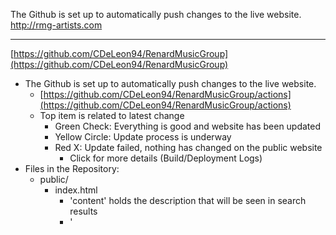 The Github is set up to automatically push changes to the live website.  
http://rmg-artists.com
  
---

[https://github.com/CDeLeon94/RenardMusicGroup](https://github.com/CDeLeon94/RenardMusicGroup)

- The Github is set up to automatically push changes to the live website.
    - [https://github.com/CDeLeon94/RenardMusicGroup/actions](https://github.com/CDeLeon94/RenardMusicGroup/actions)
    - Top item is related to latest change
        - Green Check: Everything is good and website has been updated
        - Yellow Circle: Update process is underway
        - Red X: Update failed, nothing has changed on the public website
            - Click for more details (Build/Deployment Logs)
- Files in the Repository:
    - public/
        - index.html
            - 'content' holds the description that will be seen in search results
            - '<title>'' the title for search results and shown on the browser tab
    - src/components/
        - GroupPages/
            - Content/<groupName>/
                - `Header.js`
                    - The code for the top section of the group page
                - `Showtimes.js`
                    - data and format for displaying showtimes for the groups
                    - add entries by adding after line 24
                        - `createData(venue,data,city,ticketprice),`
                - `directory.js`
                    - Information about group members that can be used
                - `gallery.js`
                    - uses the directory.js info to display a gallery of photos without any biographical information
                - `memberinfo.js`
                    - uses the directory.js info to display a listing of photos and bios within the group pages
            - Files
                - `BohemianQuartet.js`
                    - Content of the BohemianQuartet page
                - `Viatorum.js`
                    - Content of the Viatorum Page
                - `merchandise.js`
                    - Content of the actual Merch page
        - Files
            - `App.js`
                - Route Definitions #Subpages need to be listed here for any links to work
            - `Header.js`
                - Top bar that is on all pages
            - `Footer.js`
                - Bottom bar that is on all pages
            - `MainPage.js`
                - The central content on the homepage
                - Uses templates for each group
            - `Merch.js`
                - The template for the Merch box on the home page
